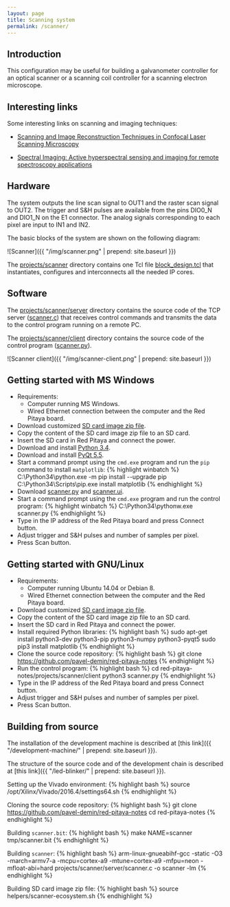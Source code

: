 ```yaml
---
layout: page
title: Scanning system
permalink: /scanner/
---
```


Introduction
-----

This configuration may be useful for building a galvanometer controller for an optical scanner or a scanning coil controller for a scanning electron microscope.

Interesting links
-----

Some interesting links on scanning and imaging techniques:

 - [Scanning and Image Reconstruction Techniques in Confocal Laser Scanning Microscopy](http://www.intechopen.com/books/laser-scanning-theory-and-applications/scanning-and-image-reconstruction-techniques-in-confocal-laser-scanning-microscopy)

 - [Spectral Imaging: Active hyperspectral sensing and imaging for remote spectroscopy applications](http://www.laserfocusworld.com/articles/print/volume-49/issue-11/features/spectral-imaging-active-hyperspectral-sensing-and-imaging-for-remote-spectroscopy-applications.html)

Hardware
-----

The system outputs the line scan signal to OUT1 and the raster scan signal to OUT2. The trigger and S&H pulses are available from the pins DIO0_N and DIO1_N on the E1 connector. The analog signals corresponding to each pixel are input to IN1 and IN2.

The basic blocks of the system are shown on the following diagram:

![Scanner]({{ "/img/scanner.png" | prepend: site.baseurl }})

The [projects/scanner](https://github.com/pavel-demin/red-pitaya-notes/tree/master/projects/scanner) directory contains one Tcl file [block_design.tcl](https://github.com/pavel-demin/red-pitaya-notes/blob/master/projects/scanner/block_design.tcl) that instantiates, configures and interconnects all the needed IP cores.

Software
-----

The [projects/scanner/server](https://github.com/pavel-demin/red-pitaya-notes/tree/master/projects/scanner/server) directory contains the source code of the TCP server ([scanner.c](https://github.com/pavel-demin/red-pitaya-notes/blob/master/projects/scanner/server/scanner.c)) that receives control commands and transmits the data to the control program running on a remote PC.

The [projects/scanner/client](https://github.com/pavel-demin/red-pitaya-notes/tree/master/projects/scanner/client) directory contains the source code of the control program ([scanner.py](https://github.com/pavel-demin/red-pitaya-notes/blob/master/projects/scanner/client/scanner.py)).

![Scanner client]({{ "/img/scanner-client.png" | prepend: site.baseurl }})

Getting started with MS Windows
-----

 - Requirements:
   - Computer running MS Windows.
   - Wired Ethernet connection between the computer and the Red Pitaya board.
 - Download customized [SD card image zip file](https://www.dropbox.com/sh/5fy49wae6xwxa8a/AADIN-BU_9maNliT-LVCbcoUa/scanner/ecosystem-0.95-1-6deb253-scanner.zip?dl=1).
 - Copy the content of the SD card image zip file to an SD card.
 - Insert the SD card in Red Pitaya and connect the power.
 - Download and install [Python 3.4](https://www.python.org/ftp/python/3.4.4/python-3.4.4.msi).
 - Download and install [PyQt 5.5](http://heanet.dl.sourceforge.net/project/pyqt/PyQt5/PyQt-5.5.1/PyQt5-5.5.1-gpl-Py3.4-Qt5.5.1-x32.exe).
 - Start a command prompt using the `cmd.exe` program and run the `pip` command to install `matplotlib`:
{% highlight winbatch %}
C:\Python34\python.exe -m pip install --upgrade pip
C:\Python34\Scripts\pip.exe install matplotlib
{% endhighlight %}
 - Download [scanner.py](https://raw.githubusercontent.com/pavel-demin/red-pitaya-notes/master/projects/scanner/client/scanner.py) and [scanner.ui](https://raw.githubusercontent.com/pavel-demin/red-pitaya-notes/master/projects/scanner/client/scanner.ui).
 - Start a command prompt using the `cmd.exe` program and run the control program:
{% highlight winbatch %}
C:\Python34\pythonw.exe scanner.py
{% endhighlight %}
 - Type in the IP address of the Red Pitaya board and press Connect button.
 - Adjust trigger and S&H pulses and number of samples per pixel.
 - Press Scan button.

Getting started with GNU/Linux
-----

 - Requirements:
   - Computer running Ubuntu 14.04 or Debian 8.
   - Wired Ethernet connection between the computer and the Red Pitaya board.
 - Download customized [SD card image zip file](https://googledrive.com/host/0B-t5klOOymMNfmJ0bFQzTVNXQ3RtWm5SQ2NGTE1hRUlTd3V2emdSNzN6d0pYamNILW83Wmc/scanner/ecosystem-0.95-1-6deb253-scanner.zip).
 - Copy the content of the SD card image zip file to an SD card.
 - Insert the SD card in Red Pitaya and connect the power.
 - Install required Python libraries:
{% highlight bash %}
sudo apt-get install python3-dev python3-pip python3-numpy python3-pyqt5
sudo pip3 install matplotlib
{% endhighlight %}
 - Clone the source code repository:
{% highlight bash %}
git clone https://github.com/pavel-demin/red-pitaya-notes
{% endhighlight %}
 - Run the control program:
{% highlight bash %}
cd red-pitaya-notes/projects/scanner/client
python3 scanner.py
{% endhighlight %}
 - Type in the IP address of the Red Pitaya board and press Connect button.
 - Adjust trigger and S&H pulses and number of samples per pixel.
 - Press Scan button.

Building from source
-----

The installation of the development machine is described at [this link]({{ "/development-machine/" | prepend: site.baseurl }}).

The structure of the source code and of the development chain is described at [this link]({{ "/led-blinker/" | prepend: site.baseurl }}).

Setting up the Vivado environment:
{% highlight bash %}
source /opt/Xilinx/Vivado/2016.4/settings64.sh
{% endhighlight %}

Cloning the source code repository:
{% highlight bash %}
git clone https://github.com/pavel-demin/red-pitaya-notes
cd red-pitaya-notes
{% endhighlight %}

Building `scanner.bit`:
{% highlight bash %}
make NAME=scanner tmp/scanner.bit
{% endhighlight %}

Building `scanner`:
{% highlight bash %}
arm-linux-gnueabihf-gcc -static -O3 -march=armv7-a -mcpu=cortex-a9 -mtune=cortex-a9 -mfpu=neon -mfloat-abi=hard projects/scanner/server/scanner.c -o scanner -lm
{% endhighlight %}

Building SD card image zip file:
{% highlight bash %}
source helpers/scanner-ecosystem.sh
{% endhighlight %}
